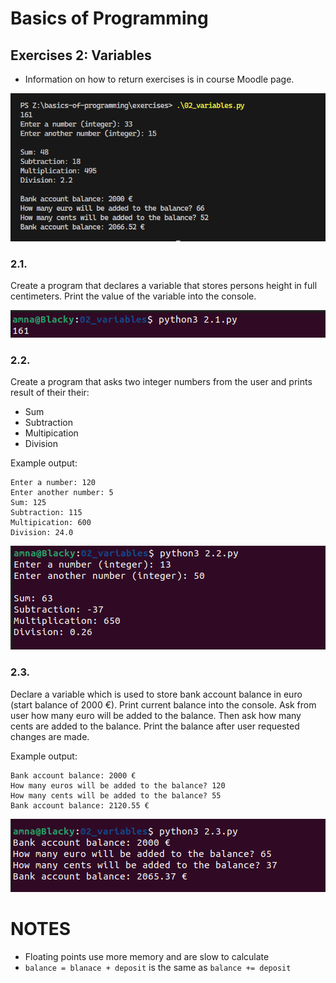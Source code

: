 # Basics of Programming

## Exercises 2: Variables
* Information on how to return exercises is in course Moodle page.

![Exercise 2](./02_variables.png)

### 2.1.
Create a program that declares a variable that stores persons height in full centimeters. Print the value of the variable into the console.

![2.1 screenshot](2.1.png)

### 2.2.
Create a program that asks two integer numbers from the user and prints result of their their:
* Sum
* Subtraction
* Multipication
* Division

Example output:

    Enter a number: 120
    Enter another number: 5
    Sum: 125
    Subtraction: 115
    Multipication: 600
    Division: 24.0

![2.2 screenshot](2.2.png)

### 2.3.
Declare a variable which is used to store bank account balance in euro (start balance of 2000 €). Print current balance into the console. Ask from user how many euro will be added to the balance. Then ask how many cents are added to the balance. Print the balance after user requested changes are made.

Example output:

    Bank account balance: 2000 €
    How many euros will be added to the balance? 120
    How many cents will be added to the balance? 55
    Bank account balance: 2120.55 €

![2.3 screenshot](2.3.png)


# NOTES
- Floating points use more memory and are slow to calculate
- `balance = blanace + deposit` is the same as `balance += deposit`